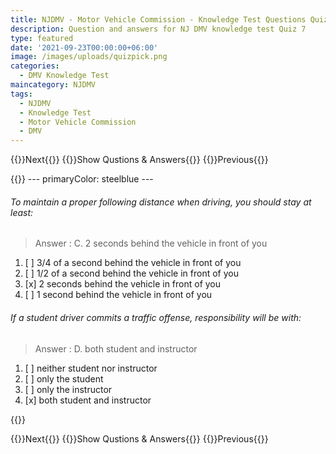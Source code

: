```yaml
---
title: NJDMV - Motor Vehicle Commission - Knowledge Test Questions Quiz 7
description: Question and answers for NJ DMV knowledge test Quiz 7
type: featured
date: '2021-09-23T00:00:00+06:00'
image: /images/uploads/quizpick.png
categories:
  - DMV Knowledge Test
maincategory: NJDMV
tags:
  - NJDMV
  - Knowledge Test
  - Motor Vehicle Commission
  - DMV
---
```


{{<prevbutton linksrc="njmvc-motor-vehicle-commission-knowledge-quiz1" >}}Next{{</prevbutton >}}
{{<quizbutton linksrc="../../blog/njmvc-motor-vehicle-commission-knowledge-test-7" >}}Show Qustions & Answers{{</quizbutton >}}
{{<prevbutton linksrc="njmvc-motor-vehicle-commission-knowledge-quiz6" >}}Previous{{</prevbutton >}}


{{<quizdown>}}
	---
	primaryColor: steelblue 
	---

######  To maintain a proper following distance when driving, you should stay at least:
> Answer : C.  2 seconds behind the vehicle in front of you
1. [ ]  3/4 of a second behind the vehicle in front of you
1. [ ]  1/2 of a second behind the vehicle in front of you
1. [x]  2 seconds behind the vehicle in front of you
1. [ ]  1 second behind the vehicle in front of you


######  If a student driver commits a traffic offense, responsibility will be with:
> Answer : D.  both student and instructor
1. [ ]  neither student nor instructor
1. [ ]  only the student
1. [ ]  only the instructor
1. [x]  both student and instructor



{{</quizdown >}}

{{<prevbutton linksrc="njmvc-motor-vehicle-commission-knowledge-quiz1" >}}Next{{</prevbutton >}}
{{<quizbutton linksrc="../../blog/njmvc-motor-vehicle-commission-knowledge-test-7" >}}Show Qustions & Answers{{</quizbutton >}}
{{<prevbutton linksrc="njmvc-motor-vehicle-commission-knowledge-quiz6" >}}Previous{{</prevbutton >}}

